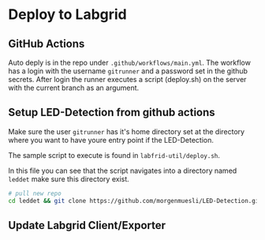 # Deploy to Labgrid

## GitHub Actions

Auto deply is in the repo under `.github/workflows/main.yml`.
The workflow has a login with the username `gitrunner` and a password set in the github secrets. After login the runner executes a script (deploy.sh) on the server with the current branch as an argument.

## Setup LED-Detection from github actions

Make sure the user `gitrunner` has it's home directory set at the directory where you want to have youre entry point if the LED-Detection.

The sample script to execute is found in `labfrid-util/deploy.sh`.

In this file you can see that the script navigates into a directory named `leddet` make sure this directory exist. 
```bash
# pull new repo
cd leddet && git clone https://github.com/morgenmuesli/LED-Detection.git
```

## Update Labgrid Client/Exporter

